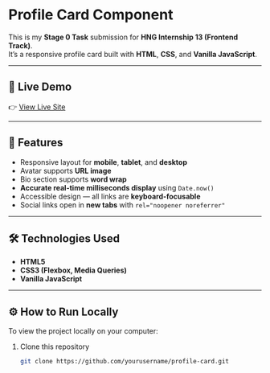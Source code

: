 # Profile Card Component

This is my **Stage 0 Task** submission for **HNG Internship 13 (Frontend Track)**.  
It’s a responsive profile card built with **HTML**, **CSS**, and **Vanilla JavaScript**.

---

## 🚀 Live Demo
👉 [View Live Site](https://Gerald-2-ine.github.io/profile-card/)

---

## 🧩 Features
- Responsive layout for **mobile**, **tablet**, and **desktop**
- Avatar supports **URL image** 
- Bio section supports **word wrap**
- **Accurate real-time milliseconds display** using `Date.now()`
- Accessible design — all links are **keyboard-focusable**
- Social links open in **new tabs** with `rel="noopener noreferrer"`

---

## 🛠️ Technologies Used
- **HTML5**
- **CSS3 (Flexbox, Media Queries)**
- **Vanilla JavaScript**

---

## ⚙️ How to Run Locally
To view the project locally on your computer:

1. Clone this repository  
   ```bash
   git clone https://github.com/yourusername/profile-card.git

